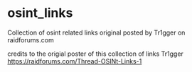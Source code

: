 # osint_links
Collection of osint related links original posted by Tr1gger on raidforums.com

credits to the origial poster of this collection of links Tr1gger
https://raidforums.com/Thread-OSINt-Links-1
